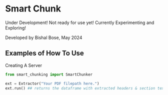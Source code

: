 # Smart Chunk

Under Development! Not ready for use yet! Currently Experimenting and Exploring!

Developed by Bishal Bose, May 2024

## Examples of How To Use

Creating A Server

```python
from smart_chunking import SmartChunker

ext = Extractor("Your PDF filepath here.")
ext.run() ## returns the dataframe with extracted headers & section text

```